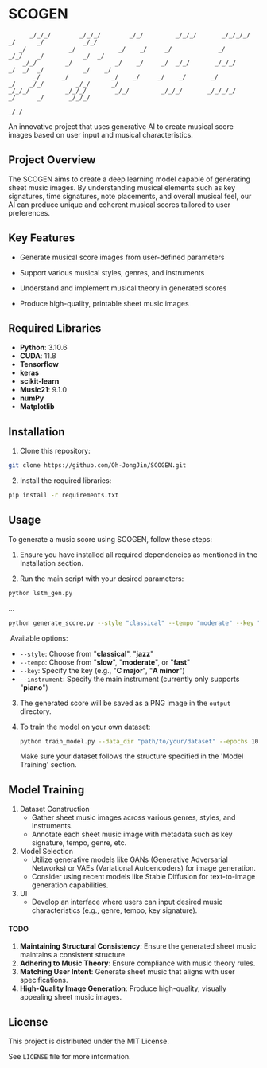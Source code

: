 # SCOGEN
```
      _/_/_/        _/_/_/        _/_/         _/_/_/       _/_/_/_/       _/      _/           _/_/
   _/            _/            _/    _/     _/             _/             _/_/    _/           _/  _/
    _/_/        _/            _/    _/     _/  _/_/       _/_/_/         _/  _/  _/           _/    _/
       _/      _/            _/    _/     _/    _/       _/             _/    _/_/         _/_/      _/
_/_/_/          _/_/_/        _/_/         _/_/_/       _/_/_/_/       _/      _/       _/_/_/
                                                                                        _/_/
```
An innovative project that uses generative AI to create musical score images based on user input and musical characteristics.



## Project Overview

The SCOGEN aims to create a deep learning model capable of generating sheet music images. By understanding musical elements such as key signatures, time signatures, note placements, and overall musical feel, our AI can produce unique and coherent musical scores tailored to user preferences.



## Key Features

- Generate musical score images from user-defined parameters 

- Support various musical styles, genres, and instruments 
- Understand and implement musical theory in generated scores
- Produce high-quality, printable sheet music images



## Required Libraries

- **Python**: 3.10.6
- **CUDA**: 11.8
- **Tensorflow**
- **keras**
- **scikit-learn**
- **Music21**: 9.1.0
- **numPy**
- **Matplotlib**



## Installation

1. Clone this repository:
   
```bash
git clone https://github.com/Oh-JongJin/SCOGEN.git
```

2. Install the required libraries:

  ```bash
  pip install -r requirements.txt
  ```



## Usage

To generate a music score using SCOGEN, follow these steps: 

1. Ensure you have installed all required dependencies as mentioned in the Installation section. 



2. Run the main script with your desired parameters:

```bash
python lstm_gen.py
```

...



```bash
python generate_score.py --style "classical" --tempo "moderate" --key "C major" --instrument "piano"
```

​	Available options:

- `--style`: Choose from "**classical**", "**jazz**"
- `--tempo`: Choose from "**slow**", "**moderate**", or "**fast**"
- `--key`: Specify the key (e.g., "**C major**", "**A minor**")
- `--instrument`: Specify the main instrument (currently only supports "**piano**")



3. The generated score will be saved as a PNG image in the `output` directory.



5. To train the model on your own dataset:
   ```bash
   python train_model.py --data_dir "path/to/your/dataset" --epochs 100
   ```

   Make sure your dataset follows the structure specified in the 'Model Training' section.



## Model Training

1. Dataset Construction
   - Gather sheet music images across various genres, styles, and instruments.
   - Annotate each sheet music image with metadata such as key signature, tempo, genre, etc.
2. Model Selection
   - Utilize generative models like GANs (Generative Adversarial Networks) or VAEs (Variational Autoencoders) for image generation.
   - Consider using recent models like Stable Diffusion for text-to-image generation capabilities.
3. UI
   - Develop an interface where users can input desired music characteristics (e.g., genre, tempo, key signature).



#### TODO

1. **Maintaining Structural Consistency**: Ensure the generated sheet music maintains a consistent structure.
2. **Adhering to Music Theory**: Ensure compliance with music theory rules.
3. **Matching User Intent**: Generate sheet music that aligns with user specifications.
4. **High-Quality Image Generation**: Produce high-quality, visually appealing sheet music images.



## License

This project is distributed under the MIT License. 

See `LICENSE` file for more information. 
